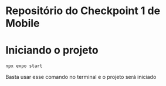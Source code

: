 # Repositório do Checkpoint 1 de Mobile

# Iniciando o projeto
```
npx expo start
```
Basta usar esse comando no terminal e o projeto será iniciado
